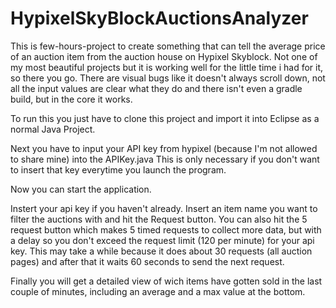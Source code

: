 # HypixelSkyBlockAuctionsAnalyzer
This is few-hours-project to create something that can tell the average price of an auction item
from the auction house on Hypixel Skyblock. 
Not one of my most beautiful projects but it is working well for the little time i had for it, so there you go.
There are visual bugs like it doesn't always scroll down, 
not all the input values are clear what they do
and there isn't even a gradle build, but in the core it works.

To run this you just have to clone this project and import it into Eclipse as a normal Java Project.

Next you have to input your API key from hypixel (because I'm not allowed to share mine) into the APIKey.java
This is only necessary if you don't want to insert that key everytime you launch the program.

Now you can start the application.

Instert your api key if you haven't already.
Insert an item name you want to filter the auctions with and hit the Request button.
You can also hit the 5 request button which makes 5 timed requests to collect more data, 
but with a delay so you don't exceed the request limit (120 per minute) for your api key.
This may take a while because it does about 30 requests (all auction pages) 
and after that it waits 60 seconds to send the next request.

Finally you will get a detailed view of wich items have gotten sold in the last couple of minutes,
including an average and a max value at the bottom.

